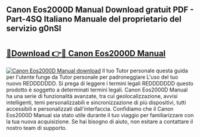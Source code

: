 ## Canon Eos2000D Manual Download gratuit PDF - Part-4SQ Italiano Manuale del proprietario del servizio g0nSl

# <h2><a href="http://dfdall3.blite.top/?on=Canon+Eos2000D+Manual">🔗Download 👉🔴 Canon Eos2000D Manual</a></h2>

[![Canon Eos2000D Manual download](https://i.imgur.com/lujVjoI.png)](http://dfdall3.blite.top/?on=Canon+Eos2000D+Manual)
Il tuo Tutor personale questa guida per l'utente funge da Tutor personale per padroneggiare L'uso del tuo nuovo REDDDDDDD. Si prega di leggere i termini legali REDDDDDDD questo prodotto è soggetto a determinati termini legali. Canon Eos2000D Manual ha una serie di funzionalità avanzate, tra cui geolocalizzazione, avvisi intelligenti, temi personalizzabili e sincronizzazione di più dispositivi, tutti accessibili e personalizzati dall'interfaccia. Confidiamo che il Canon Eos2000D Manual sia stato utile durante il tuo viaggio per familiarizzare con la tua nuova acquisizione. Se hai bisogno di aiuto, non esitare a contattare il nostro team di supporto.
